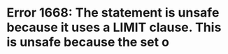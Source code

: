 # Error 1668: The statement is unsafe because it uses a LIMIT clause. This is unsafe because the set o

